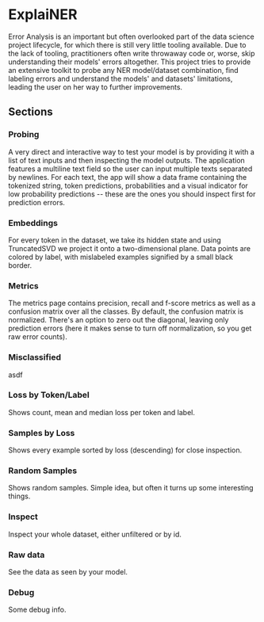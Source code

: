 # ExplaiNER

Error Analysis is an important but often overlooked part of the data science project lifecycle, for which there is still very little tooling available. Due to the lack of tooling, practitioners often write throwaway code or, worse, skip understanding their models' errors altogether. This project tries to provide an extensive toolkit to probe any NER model/dataset combination, find labeling errors and understand the models' and datasets' limitations, leading the user on her way to further improvements.


## Sections

### Probing

A very direct and interactive way to test your model is by providing it with a list of text inputs and then inspecting the model outputs. The application features a multiline text field so the user can input multiple texts separated by newlines. For each text, the app will show a data frame containing the tokenized string, token predictions, probabilities and a visual indicator for low probability predictions -- these are the ones you should inspect first for prediction errors.

### Embeddings

For every token in the dataset, we take its hidden state and using TruncatedSVD we project it onto a two-dimensional plane. Data points are colored by label, with mislabeled examples signified by a small black border.

### Metrics

The metrics page contains precision, recall and f-score metrics as well as a confusion matrix over all the classes. By default, the confusion matrix is normalized. There's an option to zero out the diagonal, leaving only prediction errors (here it makes sense to turn off normalization, so you get raw error counts).

### Misclassified

asdf

### Loss by Token/Label

Shows count, mean and median loss per token and label.

### Samples by Loss

Shows every example sorted by loss (descending) for close inspection.

### Random Samples

Shows random samples. Simple idea, but often it turns up some interesting things.

### Inspect

Inspect your whole dataset, either unfiltered or by id.

### Raw data

See the data as seen by your model.

### Debug

Some debug info.

